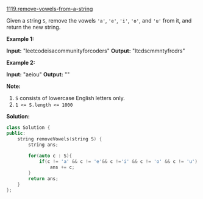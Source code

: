 [1119.remove-vowels-from-a-string](https://leetcode.com/problems/remove-vowels-from-a-string/)  

Given a string `S`, remove the vowels `'a'`, `'e'`, `'i'`, `'o'`, and `'u'` from it, and return the new string.

**Example 1:**

**Input:** "leetcodeisacommunityforcoders"
**Output:** "ltcdscmmntyfrcdrs"

**Example 2:**

**Input:** "aeiou"
**Output:** ""

**Note:**

1.  `S` consists of lowercase English letters only.
2.  `1 <= S.length <= 1000`  



**Solution:**  

```cpp
class Solution {
public:
    string removeVowels(string S) {
        string ans;
        
        for(auto c : S){
            if(c != 'a' && c != 'e'&& c !='i' && c != 'o' && c != 'u')
                ans += c;
        }
        return ans;
    }
};
```
      